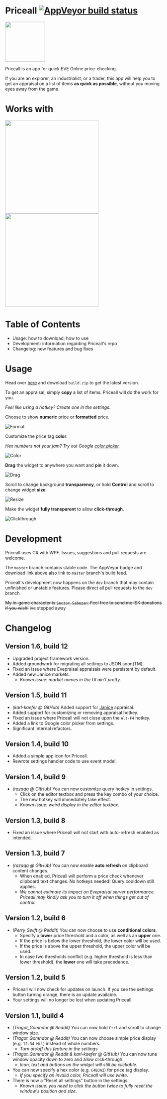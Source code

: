 # Priceall [![AppVeyor build status](https://ci.appveyor.com/api/projects/status/github/xyx0826/Priceall?svg=true)](https://ci.appveyor.com/project/xyx0826/Priceall)

<img src="Readme/Images/Priceall.png" width="128" height="128"/>

Priceall is an app for quick EVE Online price-checking.

If you are an explorer, an industrialist, or a trader,
this app will help you to get an appraisal on a list of items
**as quick as possible**, without you moving eyes away from the game.

# Works with

<img src="Readme/Images/evepraisal-logo.png" width="300"/> <img src="Readme/Images/janice-logo.png" width="300"/>

# Table of Contents

- Usage: how to download; how to use
- Development: information regarding Priceall's repo
- Changelog: new features and bug fixes

# Usage

Head over [here](https://ci.appveyor.com/project/xyx0826/Priceall/build/artifacts)
and download `build.zip` to get the latest version.

To get an appraisal, simply **copy** a list of items. Priceall will do the work for you.

*Feel like using a hotkey? Create one in the settings.*

Choose to show **numeric** price or **formatted** price.

![Format](Readme/Images/priceall-gif-02-format.gif)

Customize the price tag **color**.

*Hex numbers not your jam? Try out Google
[color picker](https://www.google.com/search?q=color%20picker).*

![Color](Readme/Images/priceall-gif-03-color.gif)

**Drag** the widget to anywhere you want and **pin** it down.

![Drag](Readme/Images/priceall-gif-04-drag.gif)

Scroll to change background **transparency**, or hold **Control** and scroll to change widget **size**.

![Resize](Readme/Images/priceall-gif-05-resize.gif)

Make the widget **fully transparent** to allow **click-through**.

![Clickthrough](Readme/Images/priceall-gif-06-clickthrough.gif)

# Development

Priceall uses C# with WPF. Issues, suggestions and pull requests are welcome.

The `master` branch contains stable code. The AppVeyor badge and download link above also link to `master` branch's build feed.

Priceall's development now happens on the `dev` branch that may contain unfinished or unstable features. Please direct all pull requests to the `dev` branch.

~~My in-game character is `Sector Sabezan`. Feel free to send me ISK donations if you wish!~~ ive stepped away

# Changelog

## Version 1.6, build 12

- Upgraded project framework version.
- Added groundwork for migrating all settings to JSON soon(TM).
- Fixed an issue where Evepraisal appraisals were persistent by default.
- Added new Janice markets.
  - *Known issue: market names in the UI ain't pretty.*

## Version 1.5, build 11

- *(karl-kaefer @ GitHub)* Added support for [Janice](https://janice.e-351.com/) appraisal.
- Added support for customizing or removing appraisal hotkey.
- Fixed an issue where Priceall will not close upon the `Alt-F4` hotkey.
- Added a link to Google color picker from settings.
- Significant internal refactors.

## Version 1.4, build 10

- Added a simple app icon for Priceall.
- Rewrote settings handler code to use event model.

## Version 1.4, build 9

- *(razaqq @ GitHub)* You can now customize query hotkey in settings.
  - Click on the editor textbox and press the key combo of your choice.
  - The new hotkey will immediately take effect.
  - *Known issue: weird display in the editor textbox.*

## Version 1.3, build 8

- Fixed an issue where Priceall will not start with auto-refresh enabled as intended.

## Version 1.3, build 7

- *(razaqq @ GitHub)* You can now enable **auto refresh** on clipboard content changes.
  - When enabled, Priceall will perform a price check whenever clipboard text changes. No hotkeys needed! Query cooldown still applies.
  - *We cannot estimate its impact on Evepraisal server performance. Priceall may kindly ask you to turn it off when things get out of control.*

## Version 1.2, build 6

- *(Perry_Swift @ Reddit)* You can now choose to use **conditional colors**.
  - Specify a **lower** price threshold and a color, as well as an **upper** one.
  - If the price is below the lower threshold, the lower color will be used.
  - If the price is above the upper threshold, the upper color will be used.
  - In case two thresholds conflict (e.g. higher threshold is less than lower threshold), the **lower** one will take precedence.

## Version 1.2, build 5

- Priceall will now check for updates on launch. If you see the settings button turning orange, there is an update available.
- Your settings will no longer be lost when updating Priceall.

## Version 1.1, build 4

- *(Tragot_Gomndor @ Reddit)* You can now hold `Ctrl` and scroll to change window size.
- *(Tragot_Gomndor @ Reddit)* You can now choose simple price display (e.g. `12.34 Mil`) instead of whole numbers.
  - *Turn on/off this feature in the settings.*
- *(Tragot_Gomndor @ Reddit & karl-kaefer @ GitHub)* You can now tune window opacity down to zero and allow click-through.
  - *Icon, text and buttons on the widget will still be clickable.*
- You can now specify a hex color (e.g. `C4B3A2`) for price tag display.
  - *If you specify an invalid color, Priceall will use white.*
- There is now a "Reset all settings" button in the settings.
  - *Known issue: you need to click the button twice to fully reset the window's position and size.*
